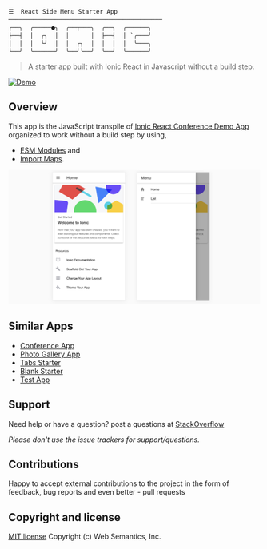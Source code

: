 ```
☰  React Side Menu Starter App
───────────────────────────────────────────
╭──╮  ╭─────●╮  ╭──┬───╮  ╭──╮  ╭──────╮
├──┤  │  ╭╮  │  │      │  ├──┤  │ `╭───╯
│  │  │  ╰╯  │  │  ╭╮  │  │  │  │  ╰───╮
╰──╯  ╰──────╯  ╰──╯╰──╯  ╰──╯  ╰──────╯
```
> A starter app built with Ionic React in Javascript without a build step.

[![Demo](https://img.shields.io/badge/Demo-%E2%86%92-9D6EB3.svg?style=flat-square)](https://websemantics.github.io/ionic-react-sidemenu-app/public/index.html)

## Overview

This app is the JavaScript transpile of [Ionic React Conference Demo App](https://github.com/ionic-team/ionic-react-sidemenu-app) organized to work without a build step by using,

* [ESM Modules](https://developer.mozilla.org/en-US/docs/Web/JavaScript/Guide/Modules) and
* [Import Maps](https://github.com/WICG/import-maps).

<img src="public/assets/img/screenshot.png" alt="Conference app">

## Similar Apps

* [Conference App](https://github.com/websemantics/ionic-react-conference-app)
* [Photo Gallery App](https://github.com/websemantics/ionic-react-photo-gallery-app)
* [Tabs Starter](https://github.com/websemantics/ionic-react-tabs-app)
* [Blank Starter](https://github.com/websemantics/ionic-react-blank-app)
* [Test App](https://github.com/websemantics/ionic-react-test-app)

## Support

Need help or have a question? post a questions at [StackOverflow](https://stackoverflow.com/questions/tagged/ionic-react-sidemenu-app+web+semantics)

*Please don't use the issue trackers for support/questions.*

## Contributions

Happy to accept external contributions to the project in the form of feedback, bug reports and even better - pull requests

## Copyright and license

[MIT license](http://opensource.org/licenses/mit-license.php)
Copyright (c) Web Semantics, Inc.
